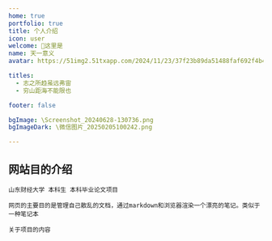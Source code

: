 ```yaml
---
home: true
portfolio: true
title: 个人介绍
icon: user
welcome: 🍁这里是
name: 天一意义
avatar: https://51img2.51txapp.com/2024/11/23/37f23b89da51488faf692f4b4bea9911!400x400.jpeg

titles:
  - 志之所趋虽远弗宙
  - 穷山距海不能限也

footer: false

bgImage: \Screenshot_20240628-130736.png
bgImageDark: \微信图片_20250205100242.png

---
```


## 网站目的介绍

```
山东财经大学 本科生 本科毕业论文项目

网页的主要目的是管理自己散乱的文档，通过markdown和浏览器渲染一个漂亮的笔记。类似于一种笔记本

关于项目的内容

```

